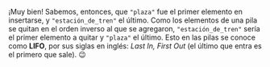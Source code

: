 ¡Muy bien! Sabemos, entonces, que `"plaza"` fue el primer elemento en insertarse, y `"estación_de_tren"` el último. Como los elementos de una pila se quitan en el orden inverso al que se agregaron, `"estación_de_tren"` sería el primer elemento a quitar y `"plaza"` el último. Esto en las pilas se conoce como **LIFO**, por sus siglas en inglés: *Last In, First Out* (el último que entra es el primero que sale). :wink: